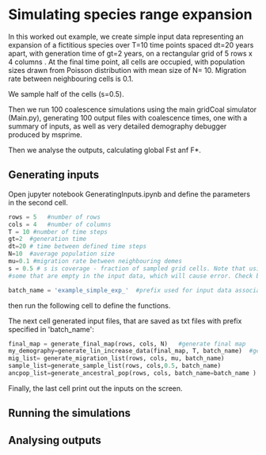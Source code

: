 # Simulating species range expansion

In this worked out example, we create simple input data representing an expansion of a fictitious species over T=10 time points spaced dt=20 years apart, with generation time of gt=2 years, on a rectangular grid of 5 rows x 4 columns . At the final time point, all cells are occupied, with  population sizes drawn from Poisson distribution with mean size of N= 10.
Migration rate between neighbouring cells is 0.1.  

We sample half of the cells (s=0.5).

Then we run 100 coalescence simulations using the main gridCoal simulator (Main.py), generating 100 output files with coalescence times, one with a summary of inputs, as well as very detailed demography debugger produced by msprime.

Then we analyse the outputs, calculating global Fst anf F*.

## Generating inputs
Open jupyter notebook GeneratingInputs.ipynb and define the parameters in the second cell.
```python
rows = 5   #number of rows
cols = 4   #number of columns
T = 10 #number of time steps
gt=2  #generation time
dt=20 # time between defined time steps
N=10  #average population size
mu=0.1 #migration rate between neighbouring demes
s = 0.5 # s is coverage - fraction of sampled grid cells. Note that using this function may include
#some that are empty in the input data, which will cause error. Check before submitting for simulations.

batch_name = 'example_simple_exp_'  #prefix used for input data associated with this simulation
```

then run the following cell to define the functions.

The next cell generated input files, that are saved as txt files with prefix specified in 'batch_name':

```python
final_map = generate_final_map(rows, cols, N)   #generate final map
my_demography=generate_lin_increase_data(final_map, T, batch_name)  #generate linear increasing pop sizes leading to final map
mig_list= generate_migration_list(rows, cols, mu, batch_name)
sample_list=generate_sample_list(rows, cols,0.5, batch_name)
ancpop_list=generate_ancestral_pop(rows, cols, batch_name=batch_name )
```
Finally, the last cell print out the inputs on the screen.


## Running the simulations

## Analysing outputs
